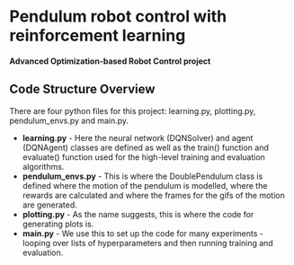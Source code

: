 # Pendulum robot control with reinforcement learning
#### Advanced Optimization-based Robot Control project
## Code Structure Overview
There are four python files for this project: learning.py, plotting.py, pendulum_envs.py and main.py.
 - **learning.py** - Here the neural network (DQNSolver)  and agent (DQNAgent) classes are defined as well as the train() function and evaluate() function used for the high-level training and evaluation algorithms.
 - **pendulum_envs.py** - This is where the DoublePendulum class is defined where the motion of the pendulum is modelled, where the rewards are calculated and where the frames for the gifs of the motion are generated.
 - **plotting.py** - As the name suggests, this is where the code for generating plots is.
 - **main.py** - We use this to set up the code for many experiments - looping over lists of hyperparameters and then running training and evaluation.
